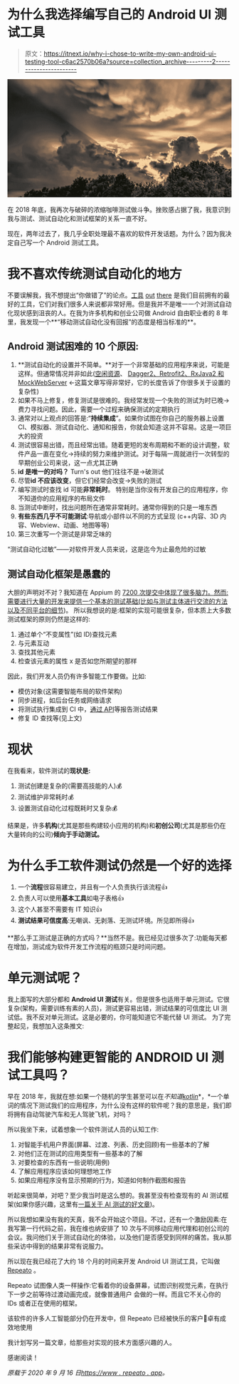 # 为什么我选择编写自己的 Android UI 测试工具

> 原文：<https://itnext.io/why-i-chose-to-write-my-own-android-ui-testing-tool-c6ac2570b06a?source=collection_archive---------2----------------------->

![](img/9e49a890d4ce5ce7d54fa021c9fd221d.png)

在 2018 年底，我再次与破碎的浓缩咖啡测试做斗争。挫败感占据了我，我意识到我与测试、测试自动化和测试框架的关系一直不好。

现在，两年过去了，我几乎全职处理最不喜欢的软件开发话题。为什么？因为我决定自己写一个 Android 测试工具。

# 我不喜欢传统测试自动化的地方

不要误解我，我不想提出“你做错了”的论点。[工具](http://appium.io/) [out](http://robolectric.org/) [there](https://site.mockito.org/) 是我们目前拥有的最好的工具，它们对我们很多人来说都非常好用。但是我并不是唯一一个对测试自动化现状感到沮丧的人。在我为许多机构和创业公司做 Android 自由职业者的 8 年里，我发现一个**“移动测试自动化没有回报”的态度是相当标准的**。

## Android 测试困难的 10 个原因:

1.  **测试自动化的设置并不简单。**对于一个非常基础的应用程序来说，可能是这样。但通常情况并非如此([空闲资源](https://www.repeato.app/espresso-wait-for-netowork-call/)、 [Dagger2、Retrofit2、RxJava2 和 MockWebServer](https://android.jlelse.eu/instrumentation-testing-with-dagger2-retrofit2-mockwebserver-android-4cca7cb7373c) ←这篇文章写得非常好，它的长度告诉了你很多关于设置的复杂性)
2.  如果不马上修复，修复测试是很难的。我经常发现一个失败的测试为时已晚→费力寻找问题。因此，需要一个过程来确保测试的定期执行
3.  通常对以上观点的回答是:“**持续集成**”。如果你试图在你自己的服务器上设置 CI、模拟器、测试自动化、通知和报告，你就会知道:这并不容易。这是一项巨大的投资
4.  测试很容易出错，而且经常出错。随着更短的发布周期和不断的设计调整，软件产品一直在变化→持续的努力来维护测试。对于每隔一周就进行一次转型的早期创业公司来说，这一点尤其正确
5.  **id 是唯一的对吗？** Turn's out 他们往往不是→破测试
6.  尽管**id 不应该改变**，但它们经常会改变→失败的测试
7.  编写测试时查找 id 可能**非常耗时**。
    特别是当你没有开发自己的应用程序，你不知道你的应用程序的布局文件
8.  当测试中断时，找出问题所在通常非常耗时。通常你得到的只是一堆东西
9.  **有些东西几乎不可能测试**:导航或小部件以不同的方式呈现
    (c++内容、3D 内容、Webview、动画、地图等等)
10.  第三次重写一个测试是非常乏味的

“测试自动化过敏”——对软件开发人员来说，这是迄今为止最危险的过敏

## 测试自动化框架是愚蠢的

大胆的声明对不对？我知道在 Appium 的 [7200 次提交中体现了很多脑力。然而:需要进行大量的开发来提供一个基本的测试基础(比如与测试主体进行交流的方法以及不同平台的](https://github.com/appium/appium)[细节](https://github.com/appium/appium-espresso-driver/blob/master/lib/commands/idling-resources.js))。
所以我想说的是:框架的实现可能很复杂，但本质上大多数测试框架的原则仍然是这样的:

1.  通过单个“不变属性”(如 ID)查找元素
2.  与元素互动
3.  查找其他元素
4.  检查该元素的属性 x 是否如您所期望的那样

因此，我们开发人员仍有许多智能工作要做。比如:

*   模仿对象(这需要智能布局的软件架构)
*   同步进程，如后台任务或网络请求
*   将测试执行集成到 CI 中，[通过 API](https://plugins.jenkins.io/slack/)等报告测试结果
*   修复 ID 查找等(见上文)

# 现状

在我看来，软件测试的**现状是:**

1.  测试创建是复杂的(需要高技能的人)💰
2.  测试维护非常耗时💰
3.  设置测试自动化过程既耗时又复杂💰

结果是，许多**机构**(尤其是那些构建较小应用的机构)和**初创公司**(尤其是那些仍在大量转向的公司)**倾向于手动测试。**

# 为什么手工软件测试仍然是一个好的选择

1.  一个**流程**很容易建立，并且有一个人负责执行该流程👍
2.  负责人可以使用**基本工具**如电子表格👍
3.  这个人甚至不需要有 IT 知识👍
4.  **测试结果可信度高**:无嘲讽、无剥落、无测试环境。所见即所得👍

**那么手工测试是正确的方式吗？**当然不是。我已经见过很多次了:功能每天都在增加，测试成为软件开发工作流程的瓶颈只是时间问题。

# 单元测试呢？

我上面写的大部分都和 **Android UI 测试**有关。但是很多也适用于单元测试。它很复杂(架构，需要训练有素的人员)，测试更容易出错，测试结果的可信度比 UI 测试低。我不反对单元测试。这是必要的，你可能知道它不能代替 UI 测试。
为了完整起见，我想加入这条推文:

# 我们能够构建更智能的 ANDROID UI 测试工具吗？

早在 2018 年，我就在想:如果一个随机的学生甚至可以在*不知道*[*kotlin*](https://kotlinlang.org/)*，*一个单词的情况下测试我们的应用程序，为什么没有这样的软件呢？我的意思是，我们即将拥有自动驾驶汽车和无人驾驶飞机，对吗？

所以我坐下来，试着想象一个软件测试人员的认知工作:

1.  对智能手机用户界面(屏幕、过渡、列表、历史回顾)有一些基本的了解
2.  对他们正在测试的应用类型有一些基本的了解
3.  对要检查的东西有一些说明(用例)
4.  了解应用程序应该如何理想地工作
5.  如果应用程序没有显示预期的行为，知道如何制作截图和报告

听起来很简单，对吧？至少我当时是这么想的。我甚至没有检查现有的 AI 测试框架(如果你感兴趣，这里有[一篇关于 AI 测试的好文章](https://medium.com/@foohm71/the-case-for-ai-in-software-testing-5aba64e62d0f))。

所以我想如果没有我的天真，我不会开始这个项目。不过，还有一个激励因素:在我写第一行代码之前，我在维也纳安排了 10 次与不同移动应用代理和初创公司的会议。我问他们关于测试自动化的体验，以及他们是否感受到同样的痛苦。我从那些采访中得到的结果非常有说服力。

所以现在我已经花了大约 18 个月的时间来开发 Android UI 测试工具，它叫做 [Repeato](https://www.repeato.app/) 。

Repeato 试图像人类一样操作:它看着你的设备屏幕，试图识别视觉元素，在执行下一步之前等待过渡动画完成，就像普通用户
会做的一样。而且它不关心你的 IDs 或者正在使用的框架。

该软件的许多人工智能部分仍在开发中，但 Repeato 已经被快乐的客户🥳卓有成效地使用

我计划写另一篇文章，给那些对实现的技术方面感兴趣的人。

感谢阅读！

*原载于 2020 年 9 月 16 日*[*https://www . repeato . app*](https://www.repeato.app/write-android-ui-testing-tool/)*。*